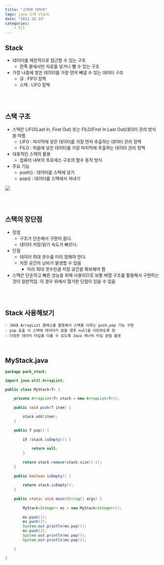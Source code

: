 ```yaml
---
title: "스택에 대하여"
tags: java 스택 stack
date: "2021.10.14"
categories: 
    - Til
---
```


## Stack
- 데이터를 제한적으로 접근할 수 있는 구조
	- 한쪽 끝에서만 자료를 넣거나 뺄 수 있는 구조
- 가장 나중에 쌓은 데이터를 가장 먼저 빼낼 수 있는 데이터 구조
	- 큐 : FIFO 정책
	- 스택 : LIFO 정책

<br>
<br>

## 스택 구조
- 스택은 LIFO(Last In, First Out) 또는 FILO(First In Last Out)데이터 관리 방식을 따름
	- LIFO : 마지막에 넣은 데이터를 가장 먼저 추출하는 데이터 관리 정책
	- FILO : 처음에 넣은 데이터를 가장 마지막에 추출하는 데이터 관리 정책
- 대표적인 스택의 활용
	- 컴퓨터 내부의 프로세스 구조의 함수 동작 방식
- 주요 기능
	- push() : 데이터를 스택에 넣기
	- pop() : 데이터를 스택에서 꺼내기

![](http://www.fun-coding.org/00_Images/stack.png)

<br>
<br>

## 스택의 장단점
- 장점
	- 구조가 단순해서 구현이 쉽다.
	- 데이터 저장/읽기 속도가 빠르다.
- 단점
	- 데이터 최대 갯수를 미리 정해야 한다.
	- 저장 공간의 낭비가 발생할 수 있음
		- 미리 최대 갯수만큼 저장 공간을 확보해야 함
- 스택은 단순하고 빠른 성능을 위해 사용되므로 보통 배열 구조를 활용해서 구현하는 것이 일반적임. 이 경우 위에서 열거한 단점이 있을 수 있음

<br>
<br>

## Stack 사용해보기
	- JAVA ArrayList 클래스를 활용해서 스택을 다루는 push,pop 기능 구현
	- pop 호출 시 스택에 데이터가 없을 경후 null을 리턴하도록 함
	- 다양한 데이터 타입을 다룰 수 있도록 Java 제너릭 타입 문법 활용

<br>

## MyStack.java

```java
package pack_stack;

import java.util.ArrayList;

public class MyStack<T> {

	private ArrayList<T> stack = new ArrayList<T>();
	
	public void push(T item) {
		
		stack.add(item);
	}
	
	public T pop() {
		
		if (stack.isEmpty()) {
			
			return null;
		}
		
		return stack.remove(stack.size()-1);
	}
	
	public boolean isEmpty() {
		
		return stack.isEmpty();
	}
	
	public static void main(String[] args) {
		
		MyStack<Integer> ms = new MyStack<Integer>();
		
		ms.push(1);
		ms.push(2);
		System.out.println(ms.pop());
		ms.push(3);
		System.out.println(ms.pop());
		System.out.println(ms.pop());
		
	}

}
```